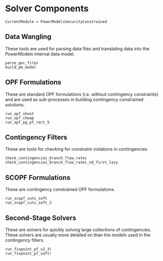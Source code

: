 # Solver Components

```@meta
CurrentModule = PowerModelsSecurityConstrained
```

## Data Wangling

These tools are used for parsing data files and translating data into the
PowerModels internal data model.

```@docs
parse_goc_files
build_pm_model
```

## OPF Formulations

These are standard OPF formulations (i.e. without contingency constraints) and
are used as sub-processes in building contingency constrained solutions.

```@docs
run_opf_shunt
run_opf_cheap
run_opf_pg_pf_rect_5
```

## Contingency Filters

These are tools for checking for constraint violations in contingencies

```@docs
check_contingencies_branch_flow_ratec
check_contingencies_branch_flow_ratec_nd_first_lazy
```

## SCOPF Formulations

These are contingency constrained OPF formulations.

```@docs
run_scopf_cuts_soft
run_scopf_cuts_soft_2
```

## Second-Stage Solvers

These are solvers for quickly solving large collections of contingencies.
These solvers are usually more detailed on than the models used in the
contingency filters.

```@docs
run_fixpoint_pf_v2_3!
run_fixpoint_pf_soft!
```
